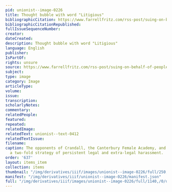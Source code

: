 ```yaml
---
pid: unionist--image-0226
title: Thought bubble with word "Litigious"
bibliographicCitation: https://www.farrellfritz.com/rss-post/suing-on-behalf-of-people-youre-suing-can-sink-a-derivative-lawsuit-especially-if-you-have-a-litigious-nature/
bibliographicCitationRepublished: 
fullIssueSequenceNumber: 
creator: 
dateCreated: 
description: Thought bubble with word "Litigious"
language: English
publisher: 
IsPartOf: 
rights: unsure
source: https://www.farrellfritz.com/rss-post/suing-on-behalf-of-people-youre-suing-can-sink-a-derivative-lawsuit-especially-if-you-have-a-litigious-nature/
subject: 
type: image
category: Image
articleType: 
volume: 
issue: 
transcription: 
scholarlyNotes: 
commentary: 
relatedPeople: 
featured: 
repeated: 
relatedImage: 
relatedText: unionist--text-0412
relatedTextIssue: 
filename: 
caption: The opponents of Crandall, the Canterbury Female Academy, and Garrison adopted
  a two-fold strategy of persistent legal and extra-legal harassment.
order: '637'
layout: items_item
collection: items
thumbnail: "/img/derivatives/iiif/images/unionist--image-0226/full/250,/0/default.jpg"
manifest: "/img/derivatives/iiif/unionist--image-0226/manifest.json"
full: "/img/derivatives/iiif/images/unionist--image-0226/full/1140,/0/default.jpg"
---
```

